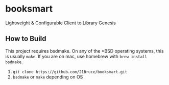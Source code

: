 # booksmart

Lightweight & Configurable Client to Library Genesis

## How to Build
This project requires bsdmake. On any of the *BSD operating
systems, this is usually `make`. If you are on mac, use homebrew
with `brew install bsdmake`.

1. `git clone https://github.com/21Bruce/booksmart.git`
2. `bsdmake` or `make` depending on OS 

